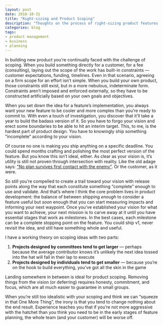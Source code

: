 ```yaml
---
layout: post
date: 2018-10-31
title: "Right-sizing and Product Scoping"
description: "Thoughts on the process of right-sizing product features and defining scope."
categories: blog
tags:
- product management
- business
- planning
---
```


In building new product you’re continually faced with the challenge of scoping. When you build something directly for a customer, for a fee (consulting), laying out the scope of the work has built-in constraints — customer expectations, funding, timelines. Even in that scenario, agreeing on a firm scope for an effort isn’t simple. When you build your own product, those constraints still exist, but in a more nebulous, indeterminate form. Constraints aren’t imposed and enforced externally, so they have to be constructed artificially based on your own goals and objectives.

When you set down the idea for a feature’s implementation, you always want your new feature to be cooler and more complex than you’re ready to commit to. With even a touch of investigation, you discover that it’ll take a year to build the badass version of it. So you have to forgo your vision and erect some boundaries to be able to hit an interim target. This, to me, is the hardest part of product design. You have to knowingly ship something “incomplete” according to your vision.

Of course no one is making you ship anything on a specific deadline. You could spend months crafting and polishing the most perfect version of the feature. But you know this isn’t ideal, either. As clear as your vision is, it’s utility is still not proven through intersection with reality. Like the old adage says: ["No plan survives first contact with the enemy"](https://en.m.wikiquote.org/wiki/Helmuth_von_Moltke_the_Elder "Helmuth von Moltke the Elder"). Or the customer, as it were.

So still you’re compelled to create a trail toward your vision with release points along the way that each constitute something “complete” enough to use and validate. And that’s where I think the core problem lives in product development: the balance of between shipping _enough_ to consider a feature useful but _soon_ enough that you can start measuring impacts and informing your next waypoint. Once you’ve established your vision for what you want to achieve, your next mission is to carve away at it until you have essential stages that work as milestones. In the best cases, each milestone can be a complete stopping point on the feature. You could ship v1, never revisit the idea, and still have something whole and useful.

I have a working theory on scoping ideas with two parts:

1. **Projects designed by committees tend to get larger** — perhaps because the average contributor knows it’s unlikely the next idea tossed into the hat will fall in their lap to execute
2. **Projects designed by individuals tend to get smaller** — because you’re on the hook to build everything, you’ve got all the skin in the game

Landing somewhere in between is ideal for product scoping. Removing things from the vision (or deferring) requires honesty, commitment, and focus, which are all much easier to guarantee in small groups. 

When you’re still too idealistic with your scoping and think we can “squeeze in that One More Thing”, the irony is that you tend to change nothing about the end result. Experience teaches you that if you’re not more aggressive with the hatchet than you think you need to be in the early stages of feature planning, the whole team (and your customer) will be worse off.
